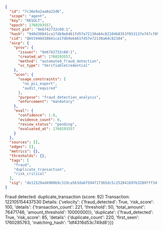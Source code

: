 ```json
{
  "id": "7c36e9a2aa0a22d6",
  "scope": "agent",
  "key": "RESULT",
  "epoch": 1760293557,
  "host_pid": "9e6742732c60:1",
  "hash": "940d30841ca1fdb9e6461fd57e72130a64c82104b8353f053137e747cf09124c",
  "cid": "QmV1940d30841ca1fdb9e6461fd57e72130a64c82104",
  "aicp": {
    "prov": {
      "issuer": "9e6742732c60:1",
      "created_at": 1760293557,
      "method": "automated_fraud_detection",
      "vc_type": "VerifiableCredential"
    },
    "ucon": {
      "usage_constraints": [
        "no_pii_export",
        "audit_required"
      ],
      "purpose": "fraud_detection_analysis",
      "enforcement": "mandatory"
    },
    "eval": {
      "confidence": 1.0,
      "evidence_count": 0,
      "review_status": "pending",
      "evaluated_at": 1760293557
    }
  },
  "sources": [],
  "edges": [],
  "metrics": {},
  "thresholds": {},
  "tags": [
    "fraud",
    "duplicate_transaction",
    "risk_critical"
  ],
  "sig": "de11529ad4900b9c319ca563da6f594717365dc5c252841697b3289fff34fd4c"
}
```

Fraud detected: duplicate_transaction (score: 92)
Transaction: 122105154437530
Details: {'velocity': {'fraud_detected': True, 'risk_score': 100, 'details': {'transaction_count': 221, 'threshold': 50, 'total_amount': 76471746, 'amount_threshold': 10000000}}, 'duplicate': {'fraud_detected': True, 'risk_score': 85, 'details': {'duplicate_count': 220, 'first_seen': 1760285763, 'matching_hash': '1df4316d53c749d8'}}}